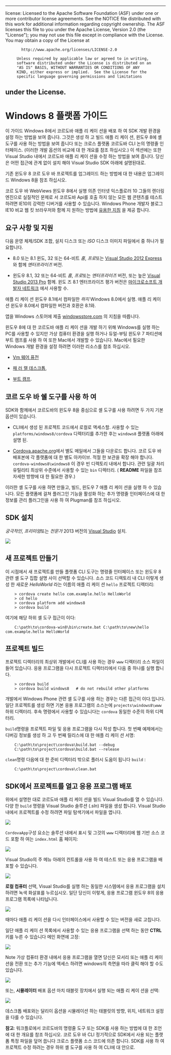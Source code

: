 * * *

license: Licensed to the Apache Software Foundation (ASF) under one or more contributor license agreements. See the NOTICE file distributed with this work for additional information regarding copyright ownership. The ASF licenses this file to you under the Apache License, Version 2.0 (the "License"); you may not use this file except in compliance with the License. You may obtain a copy of the License at

           http://www.apache.org/licenses/LICENSE-2.0
    
         Unless required by applicable law or agreed to in writing,
         software distributed under the License is distributed on an
         "AS IS" BASIS, WITHOUT WARRANTIES OR CONDITIONS OF ANY
         KIND, either express or implied.  See the License for the
         specific language governing permissions and limitations
    

## under the License.

# Windows 8 플랫폼 가이드

이 가이드 Windows 8에서 코르도바 애플 리 케이 션을 배포 하 여 SDK 개발 환경을 설정 하는 방법을 보여 줍니다. 그것은 생성 하 고 빌드 애플 리 케이 션, 윈도우 8에 셸 도구를 사용 하는 방법을 보여 줍니다 또는 크로스 플랫폼 코르도바 CLI 논의 명령줄 인터페이스. (이러한 개발 옵션의 비교에 대 한 개요를 참조 하십시오.) 이 섹션에는 또한 Visual Studio 내에서 코르도바 애플 리 케이 션을 수정 하는 방법을 보여 줍니다. 당신은 어떤 접근에 관계 없이 설치 해야 Visual Studio SDK 아래에 설명된대로.

기존 윈도우 8 코르 도우 바 프로젝트를 업그레이드 하는 방법에 대 한 내용은 업그레이드 Windows 8을 참조 하십시오.

코르 도우 바 WebViews 윈도우 8에서 실행 의존 인터넷 익스플로러 10 그들의 렌더링 엔진으로 실질적인 문제로 서 코르도바 Api를 호출 하지 않는 모든 웹 콘텐츠를 테스트 하려면 IE10의 강력한 디버거를 사용할 수 있습니다. Windows Phone 개발자 블로그 IE10 비교 웹 킷 브라우저와 함께 지 원하는 방법에 [유용한 지침][1] 을 제공 합니다.

 [1]: http://blogs.windows.com/windows_phone/b/wpdev/archive/2012/11/15/adapting-your-webkit-optimized-site-for-internet-explorer-10.aspx

## 요구 사항 및 지원

다음 운영 체제/SDK 조합, 설치 디스크 또는 *ISO* 디스크 이미지 파일에서 중 하나가 필요합니다.

*   8.0 또는 8.1 윈도, 32 또는 64-비트 *홈*, *프로*또는 [Visual Studio 2012 Express][2] 와 함께 *엔터프라이즈* 버전.

*   윈도우 8.1, 32 또는 64-비트 *홈*, *프로*또는 *엔터프라이즈* 버전, 또는 높은 [Visual Studio 2013 Pro][2] 함께. 윈도 즈 8.1 엔터프라이즈 평가 버전은 [마이크로소프트 개발자 네트워크][3] 에서 사용할 수.

 [2]: http://www.visualstudio.com/downloads
 [3]: http://msdn.microsoft.com/en-US/evalcenter/jj554510

애플 리 케이 션 윈도우 8.1에서 컴파일한 *하지* Windows 8.0에서 실행. 애플 리 케이 션 윈도우 8.0에서 컴파일한 버전과 호환은 8.1와.

<!-- 64-bit necessary? Pro necessary? ELSE still recommended for parallel WP dev -->

앱을 Windows 스토어에 제출 [windowsstore.com][4] 의 지침을 따릅니다.

 [4]: http://www.windowsstore.com/

<!-- true? -->

윈도우 8에 대 한 코르도바 애플 리 케이 션을 개발 하기 위해 Windows를 실행 하는 PC를 사용할 수 있지만 가상 컴퓨터 환경을 실행 하거나 듀얼-부팅 윈도우 7 파티션에 부트 캠프를 사용 하 여 또한 Mac에서 개발할 수 있습니다. Mac에서 필요한 Windows 개발 환경을 설정 하려면 이러한 리소스를 참조 하십시오.

*   [Vm 웨어 퓨전][5]

*   [패 러 랠 데스크톱][6],

*   [부트 캠프][7].

 [5]: http://msdn.microsoft.com/en-US/library/windows/apps/jj945426
 [6]: http://msdn.microsoft.com/en-US/library/windows/apps/jj945424
 [7]: http://msdn.microsoft.com/en-US/library/windows/apps/jj945423

## 코르 도우 바 쉘 도구를 사용 하 여

SDK와 함께에서 코르도바의 윈도우 8을 중심으로 셸 도구를 사용 하려면 두 가지 기본 옵션이 있습니다.

*   CLI에서 생성 된 프로젝트 코드에서 로컬로 액세스할. 사용할 수 있는 `platforms/windows8/cordova` 디렉터리를 추가한 후는 `windows8` 플랫폼 아래에 설명 된.

*   [Cordova.apache.org][8]에서 별도 메일에서 그들을 다운로드 합니다. 코르 도우 바 배포본에 각 플랫폼에 대 한 별도 아카이브. 적절 한 보관을 확장 해야 합니다. `cordova-windows8\windows8` 이 경우 빈 디렉토리 내에서 합니다. 관련 일괄 처리 유틸리티 최상위 수준에서 사용할 수 있는 `bin` 디렉터리. ( **README** 파일을 참조 자세한 방향에 대 한 필요한 경우.)

 [8]: http://cordova.apache.org

이러한 셸 도구를 사용 하면 만들고, 빌드, 윈도우 7 애플 리 케이 션을 실행 하 수 있습니다. 모든 플랫폼에 걸쳐 플러그인 기능을 활성화 하는 추가 명령줄 인터페이스에 대 한 정보를 관리 플러그인을 사용 하 여 Plugman를 참조 하십시오.

## SDK 설치

*궁극적인*, *프리미엄*또는 *전문가* 2013 버전의 [Visual Studio][2] 설치.

![][9]

 [9]: img/guide/platforms/win8/win8_installSDK.png

## 새 프로젝트 만들기

이 시점에서 새 프로젝트를 만들 플랫폼 CLI 도구는 명령줄 인터페이스 또는 윈도우 8 관련 셸 도구 집합 설명 사이 선택할 수 있습니다. 소스 코드 디렉토리 내 CLI 이렇게 생성 한 새로운 *HelloWorld* 라는 이름의 애플 리 케이 션 `hello` 프로젝트 디렉터리:

        > cordova create hello com.example.hello HelloWorld
        > cd hello
        > cordova platform add windows8
        > cordova build
    

여기에 해당 하위 셸 도구 접근이 이다:

        C:\path\to\cordova-win8\bin\create.bat C:\path\to\new\hello com.example.hello HelloWorld
    

## 프로젝트 빌드

프로젝트 디렉터리의 최상위 개발에서 CLI를 사용 하는 경우 `www` 디렉터리 소스 파일이 들어 있습니다. 응용 프로그램을 다시 프로젝트 디렉터리에서 다음 중 하나를 실행 합니다.

        > cordova build
        > cordova build windows8   # do not rebuild other platforms
    

개발에서 Windows Phone 관련 셸 도구를 사용 하는 경우는 다른 접근이 이다.입니다. 일단 프로젝트를 생성 하면 기본 응용 프로그램의 소스는에 `projects\windows8\www` 하위 디렉터리. 후속 명령에서 사용할 수 있습니다는 `cordova` 동일한 수준의 하위 디렉터리.

`build`명령을 프로젝트 파일 및 응용 프로그램을 다시 작성 합니다. 첫 번째 예제에서는 디버깅 정보를 생성 하 고 두 번째 릴리스에 대 한 애플 리 케이 션 서명:

        C:\path\to\project\cordova\build.bat --debug        
        C:\path\to\project\cordova\build.bat --release
    

`clean`명령 다음에 대 한 준비 디렉터리 밖으로 플러시 도움이 됩니다 `build` :

        C:\path\to\project\cordova\clean.bat
    

## SDK에서 프로젝트를 열고 응용 프로그램 배포

위에서 설명한 대로 코르도바 애플 리 케이 션을 빌드 Visual Studio를 열 수 있습니다. 다양 한 `build` 명령을 Visual Studio 솔루션 (*.sln*) 파일을 생성 합니다. Visual Studio 내에서 프로젝트를 수정 하려면 파일 탐색기에서 파일을 엽니다.

![][10]

 [10]: img/guide/platforms/win8/win8_sdk_openSLN.png

`CordovaApp`구성 요소는 솔루션 내에서 표시 및 그것의 `www` 디렉터리에 웹 기반 소스 코드 포함 하 여는 `index.html` 홈 페이지:

![][11]

 [11]: img/guide/platforms/win8/win8_sdk.png

Visual Studio의 주 메뉴 아래의 컨트롤을 사용 하 여 테스트 또는 응용 프로그램을 배포할 수 있습니다.

![][12]

 [12]: img/guide/platforms/win8/win8_sdk_deploy.png

**로컬 컴퓨터** 선택, Visual Studio를 실행 하는 동일한 시스템에서 응용 프로그램을 설치 하려면 녹색 화살표를 누르십시오. 일단 당신이 이렇게, 응용 프로그램 윈도우 8의 응용 프로그램 목록에 나타납니다.

![][13]

 [13]: img/guide/platforms/win8/win8_sdk_runApp.png

때마다 애플 리 케이 션을 다시 인터페이스에서 사용할 수 있는 버전을 새로 고칩니다.

일단 애플 리 케이 션 목록에서 사용할 수 있는 응용 프로그램을 선택 하는 동안 **CTRL** 키를 누른 수 있습니다 메인 화면에 고정:

![][14]

 [14]: img/guide/platforms/win8/win8_sdk_runHome.png

Note 가상 컴퓨터 환경 내에서 응용 프로그램을 열면 당신은 모서리 또는 애플 리 케이 션을 전환 또는 추가 기능에 액세스 하려면 windows의 측면을 따라 클릭 해야 할 수도 있습니다.

![][15]

 [15]: img/guide/platforms/win8/win8_sdk_run.png

또는, **시뮬레이터** 배포 옵션 마치 태블릿 장치에서 실행 되는 애플 리 케이 션을 선택:

![][16]

 [16]: img/guide/platforms/win8/win8_sdk_sim.png

데스크톱 배포와는 달리이 옵션을 시뮬레이션 하는 태블릿의 방향, 위치, 네트워크 설정을 다를 수 있습니다.

**참고**: 워크플로에서 코르도바의 명령줄 도구 또는 SDK를 사용 하는 방법에 대 한 조언에 대 한 개요를 참조 하십시오. 코르 도우 바 CLI 정기적으로 SDK에서 사용 되는 플랫폼 특정 파일을 덮어 씁니다 크로스 플랫폼 소스 코드에 의존 합니다. SDK를 사용 하 여 프로젝트 수정 하려는 경우 하위 셸 도구를 사용 하 여 CLI에 대 안으로.